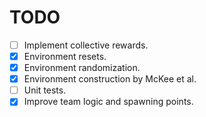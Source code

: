 # TODO

- [ ] Implement collective rewards.
- [x] Environment resets. 
- [x] Environment randomization.
- [x] Environment construction by McKee et al. 
- [ ] Unit tests.
- [x] Improve team logic and spawning points.